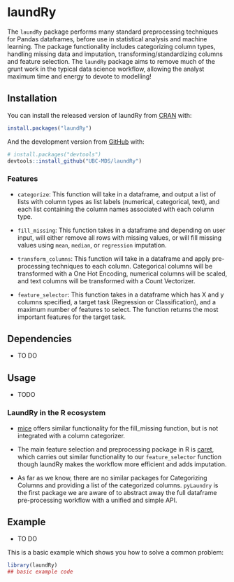
<!-- README.md is generated from README.Rmd. Please edit that file -->

# laundRy

<!-- badges: start -->

<!-- badges: end -->

The `laundRy` package performs many standard preprocessing techniques
for Pandas dataframes, before use in statistical analysis and machine
learning. The package functionality includes categorizing column types,
handling missing data and imputation, transforming/standardizing columns
and feature selection. The `laundRy` package aims to remove much of the
grunt work in the typical data science workflow, allowing the analyst
maximum time and energy to devote to modelling\!

## Installation

You can install the released version of laundRy from
[CRAN](https://CRAN.R-project.org) with:

``` r
install.packages("laundRy")
```

And the development version from [GitHub](https://github.com/) with:

``` r
# install.packages("devtools")
devtools::install_github("UBC-MDS/laundRy")
```

### Features

  - `categorize`: This function will take in a dataframe, and output a
    list of lists with column types as list labels (numerical,
    categorical, text), and each list containing the column names
    associated with each column type.

  - `fill_missing`: This function takes in a dataframe and depending on
    user input, will either remove all rows with missing values, or will
    fill missing values using `mean`, `median`, or `regression`
    imputation.

  - `transform_columns`: This function will take in a dataframe and
    apply pre-processing techniques to each column. Categorical columns
    will be transformed with a One Hot Encoding, numerical columns will
    be scaled, and text columns will be transformed with a Count
    Vectorizer.

  - `feature_selector`: This function takes in a dataframe which has X
    and y columns specified, a target task (Regression or
    Classification), and a maximum number of features to select. The
    function returns the most important features for the target task.

## Dependencies

  - TO DO

## Usage

  - TODO

### LaundRy in the R ecosystem

  - [mice](https://cran.r-project.org/web/packages/mice/mice.pdf) offers
    similar functionality for the fill\_missing function, but is not
    integrated with a column categorizer.

  - The main feature selection and preprocessing package in R is
    [caret](https://cran.r-project.org/web/packages/caret/caret.pdf),
    which carries out similar functionality to our `feature_selector`
    function though laundRy makes the workflow more efficient and adds
    imputation.

  - As far as we know, there are no similar packages for Categorizing
    Columns and providing a list of the categorized columns. `pyLaundry`
    is the first package we are aware of to abstract away the full
    dataframe pre-processing workflow with a unified and simple API.

## Example

  - TO DO

This is a basic example which shows you how to solve a common problem:

``` r
library(laundRy)
## basic example code
```
